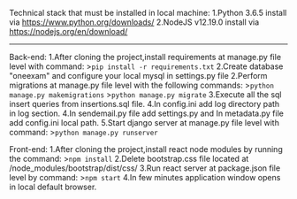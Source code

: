 Technical stack that must be installed in local machine:
	1.Python 3.6.5 install via https://www.python.org/downloads/
	2.NodeJS v12.19.0 install via https://nodejs.org/en/download/

***

Back-end:
	1.After cloning the project,install requirements at manage.py file level with command:
		>`pip install -r requirements.txt`
	2.Create database "oneexam" and configure your local mysql in settings.py file
	2.Perform migrations at manage.py file level with the following commands:
		>`python manage.py makemigrations`
		>`python manage.py migrate`
	3.Execute all the sql insert queries from insertions.sql file.
	4.In config.ini add log directory path in log section.
	4.In sendemail.py file add settings.py and In metadata.py file add config.ini local path.
	5.Start django server at manage.py file level with command:
		>`python manage.py runserver`

Front-end:
	1.After cloning the project,install react node modules by running the command: 
		>`npm install`
	2.Delete bootstrap.css file located at /node_modules/bootstrap/dist/css/
	3.Run react server at package.json file level by command:
		>`npm start`
	4.In few minutes application window opens in local default browser.

